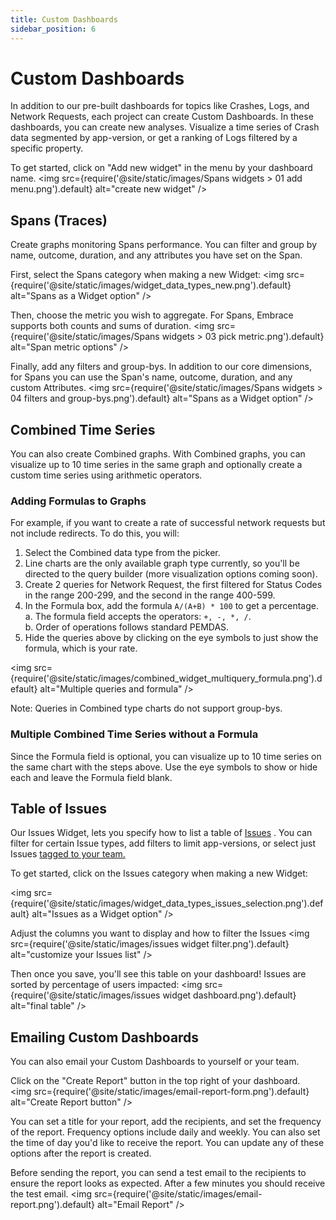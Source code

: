 ```yaml
---
title: Custom Dashboards
sidebar_position: 6
---
```


# Custom Dashboards

In addition to our pre-built dashboards for topics like Crashes, Logs, and Network Requests, each project can create Custom Dashboards.  In these dashboards, you can create new analyses.  Visualize a time series of Crash data segmented by app-version, or get a ranking of Logs filtered by a specific property.

To get started, click on "Add new widget" in the menu by your dashboard name.
<img src={require('@site/static/images/Spans widgets > 01 add menu.png').default} alt="create new widget" />

## Spans (Traces)

Create graphs monitoring Spans performance.  You can filter and group by name, outcome, duration, and any attributes you have set on the Span.

First, select the Spans category when making a new Widget:
<img src={require('@site/static/images/widget_data_types_new.png').default} alt="Spans as a Widget option" />

Then, choose the metric you wish to aggregate.  For Spans, Embrace supports both counts and sums of duration.
<img src={require('@site/static/images/Spans widgets > 03 pick metric.png').default} alt="Span metric options" />


Finally, add any filters and group-bys.  In addition to our core dimensions, for Spans you can use the Span's name, outcome, duration, and any custom Attributes.
<img src={require('@site/static/images/Spans widgets > 04 filters and group-bys.png').default} alt="Spans as a Widget option" />

## Combined Time Series 

You can also create Combined graphs. With Combined graphs, you can visualize up to 10 time series in the same graph and optionally create a custom time series using arithmetic operators.

### Adding Formulas to Graphs
For example, if you want to create a rate of successful network requests but not include redirects. To do this, you will:

1. Select the Combined data type from the picker.
2. Line charts are the only available graph type currently, so you'll be directed to the query builder (more visualization options coming soon).
3. Create 2 queries for Network Request, the first filtered for Status Codes in the range 200-299, and the second in the range 400-599.
4. In the Formula box, add the formula `A/(A+B) * 100` to get a percentage.\
    a. The formula field accepts the operators: `+, -, *, /`.\
    b. Order of operations follows standard PEMDAS.
5. Hide the queries above by clicking on the eye symbols to just show the formula, which is your rate.

<img src={require('@site/static/images/combined_widget_multiquery_formula.png').default} alt="Multiple queries and formula" />

Note: Queries in Combined type charts do not support group-bys.

### Multiple Combined Time Series without a Formula

Since the Formula field is optional, you can visualize up to 10 time series on the same chart with the steps above. Use the eye symbols to show or hide each and leave the Formula field blank.

## Table of Issues

Our Issues Widget, lets you specify how to list a table of [Issues](/product/issue-monitoring-and-work-flow) .  You can filter for certain Issue types, add filters to limit app-versions, or select just Issues [tagged to your team.](/product/tagging)

To get started, click on the Issues category when making a new Widget:
<!--<img src={require('@site/static/images/issues in dashboard.png').default} alt="Issues as a Widget option" />-->
<img src={require('@site/static/images/widget_data_types_issues_selection.png').default} alt="Issues as a Widget option" />

Adjust the columns you want to display and how to filter the Issues
<img src={require('@site/static/images/issues widget filter.png').default} alt="customize your Issues list" />

Then once you save, you'll see this table on your dashboard!  Issues are sorted by percentage of users impacted:
<img src={require('@site/static/images/issues widget dashboard.png').default} alt="final table" />

## Emailing Custom Dashboards

You can also email your Custom Dashboards to yourself or your team. 

Click on the "Create Report" button in the top right of your dashboard.  
<img src={require('@site/static/images/email-report-form.png').default} alt="Create Report button" />

You can set a title for your report, add the recipients, and set the frequency of the report. Frequency options include daily and weekly. You can also set the time of day you'd like to receive the report. You can update any of these options after the report is created.

Before sending the report, you can send a test email to the recipients to ensure the report looks as expected. After a few minutes you should receive the test email.
<img src={require('@site/static/images/email-report.png').default} alt="Email Report" />
